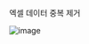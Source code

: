 엑셀 데이터 중복 제거


![image](https://github.com/ChoWonJun999/ExcelDataDeduplication/assets/62541405/fa52e27d-31eb-49c1-81c5-a9a126421729)
